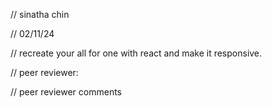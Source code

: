 // sinatha chin

// 02/11/24

// recreate your all for one with react and make it responsive.

// peer reviewer: 

// peer reviewer comments